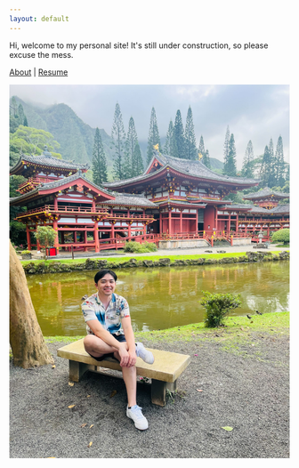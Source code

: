 ```yaml
---
layout: default
---
```

Hi, welcome to my personal site! It's still under construction, so please excuse the mess.

[About](./about.html) | [Resume](./resume.html)

![Temple](/assets/images/temple.jpg)
